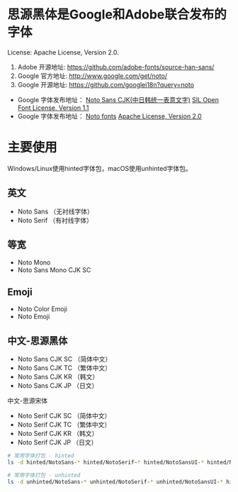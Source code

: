 思源黑体是Google和Adobe联合发布的字体
======

License: Apache License, Version 2.0. 

1. Adobe 开源地址:     https://github.com/adobe-fonts/source-han-sans/
2. Google 官方地址:    http://www.google.com/get/noto/    
3. Google 开源地址:    https://github.com/googlei18n?query=noto

+ Google 字体发布地址：  [Noto Sans CJK(中日韩统一表意文字)](https://github.com/googlei18n/noto-cjk)       [SIL Open Font License, Version 1.1](http://scripts.sil.org/cms/scripts/page.php?site_id=nrsi&id=OFL)
+ Google 字体发布地址：  [Noto fonts](https://github.com/googlei18n/noto-fonts)        [Apache License, Version 2.0](http://www.apache.org/licenses/LICENSE-2.0.html)

主要使用
======
Windows/Linux使用hinted字体包，macOS使用unhinted字体包。

英文
------
+ Noto Sans （无衬线字体）
+ Noto Serif （有衬线字体）

等宽
------
+ Noto Mono
+ Noto Sans Mono CJK SC

Emoji
------
+ Noto Color Emoji
+ Noto Emoji

中文-思源黑体
------
+ Noto Sans CJK SC （简体中文）
+ Noto Sans CJK TC （繁体中文）
+ Noto Sans CJK KR （韩文）
+ Noto Sans CJK JP （日文）

中文-思源宋体
+ Noto Serif CJK SC （简体中文）
+ Noto Serif CJK TC （繁体中文）
+ Noto Serif CJK KR （韩文）
+ Noto Serif CJK JP （日文）

```bash
# 常用字体打包 - hinted
ls -d hinted/NotoSans-* hinted/NotoSerif-* hinted/NotoSansUI-* hinted/NotoSansCJKsc-* hinted/NotoSerifCJKsc-* hinted/NotoMono-* hinted/NotoSansMonoCJKsc-* unhinted/NotoEmoji-* unhinted/NotoColorEmoji* | grep -v "\\.zip" | zip -@ Noto-hinted.zip;

# 常用字体打包 - unhinted
ls -d unhinted/NotoSans-* unhinted/NotoSerif-* unhinted/NotoSansUI-* hinted/NotoSansCJKsc-* hinted/NotoSerifCJKsc-* hinted/NotoMono-* hinted/NotoSansMonoCJKsc-* unhinted/NotoEmoji-* unhinted/NotoColorEmoji* | grep -v "\\.zip" | zip -@ Noto-unhinted.zip;
```